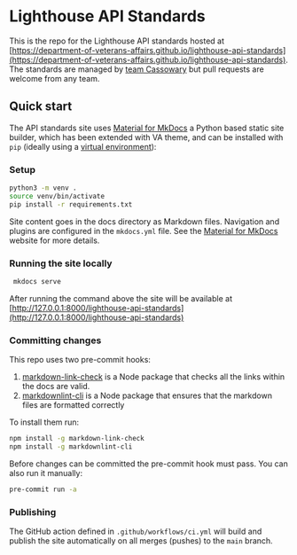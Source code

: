 # Lighthouse API Standards

This is the repo for the Lighthouse API standards hosted at
[https://department-of-veterans-affairs.github.io/lighthouse-api-standards](https://department-of-veterans-affairs.github.io/lighthouse-api-standards).
The standards are managed by [team Cassowary](https://lighthouseva.slack.com/archives/C02SHTY8VNW)
but pull requests are welcome from any team.

## Quick start

The API standards site uses [Material for MkDocs](https://squidfunk.github.io/mkdocs-material/)
a Python based static site builder, which has been extended with VA theme, and
can be installed with `pip` (ideally
using a [virtual environment](https://docs.python.org/3/library/venv.html)):

### Setup

```sh
python3 -m venv .
source venv/bin/activate
pip install -r requirements.txt
```

Site content goes in the docs directory as Markdown files. Navigation and plugins
are configured in the `mkdocs.yml` file.
See the [Material for MkDocs](https://squidfunk.github.io/mkdocs-material/) website
for more details.

### Running the site locally

```sh
 mkdocs serve
```

<!-- markdown-link-check-disable -->
After running the command above the site will be available at [http://127.0.0.1:8000/lighthouse-api-standards](http://127.0.0.1:8000/lighthouse-api-standards)
<!-- markdown-link-check-enable -->

### Committing changes

This repo uses two pre-commit hooks:

1. [markdown-link-check](https://www.npmjs.com/package/markdown-link-check) is a
  Node package that checks all the links within the docs are valid.
1. [markdownlint-cli](https://github.com/igorshubovych/markdownlint-cli) is a Node package that
  ensures that the markdown files are formatted correctly

To install them run:

```sh
npm install -g markdown-link-check
npm install -g markdownlint-cli
```

Before changes can be committed the pre-commit hook must pass. You can also run
it manually:

```sh
pre-commit run -a
```

### Publishing

The GitHub action defined in `.github/workflows/ci.yml` will build and publish the
site automatically on all merges (pushes) to the `main` branch.
